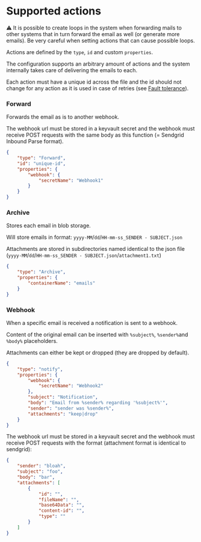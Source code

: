 # Supported actions

:warning: It is possible to create loops in the system when forwarding mails to other systems that in turn forward the email as well (or generate more emails). Be very careful when setting actions that can cause possible loops.

Actions are defined by the `type`, `id` and custom `properties`.

The configuration supports an arbitrary amount of actions and the system internally takes care of delivering the emails to each.

Each action must have a unique id across the file and the id should not change for any action as it is used in case of retries (see [Fault tolerance](Fault%20tolerance.md)).

### Forward

Forwards the email as is to another webhook.

The webhook url must be stored in a keyvault secret and the webhook must receive POST requests with the same body as this function (= Sendgrid Inbound Parse format).

``` json
{
    "type": "Forward",
    "id": "unique-id",
    "properties": {
        "webhook": {
            "secretName": "Webhook1"
        }
    }
}
```

### Archive

Stores each email in blob storage.

Will store emails in format: `yyyy-MM`/`dd`/`HH-mm-ss_SENDER - SUBJECT.json`

Attachments are stored in subdirectories named identical to the json file (`yyyy-MM`/`dd`/`HH-mm-ss_SENDER - SUBJECT.json`/`attachment1.txt`)

``` json
{
    "type": "Archive",
    "properties": {
        "containerName": "emails"
    }
}
```

### Webhook

When a specific email is received a notification is sent to a webhook.

Content of the original email can be inserted with `%subject%`, `%sender%`and `%body%` placeholders.

Attachments can either be kept or dropped (they are dropped by default).

``` json
{
    "type": "notify",
    "properties": {
        "webhook": {
            "secretName": "Webhook2"
        },
        "subject": "Notification",
        "body": "Email from %sender% regarding '%subject%'",
        "sender": "sender was %sender%",
        "attachments": "keep|drop"
    }
}
```

The webhook url must be stored in a keyvault secret and the webhook must receive POST requests with the format (attachment format is identical to sendgrid):

``` json
{
    "sender": "bloah",
    "subject": "foo",
    "body": "bar",
    "attachments": [
        {
            "id": "",
            "fileName": "",
            "base64Data": "",
            "content-id": "",
            "type": ""
        }
    ]
}
```
